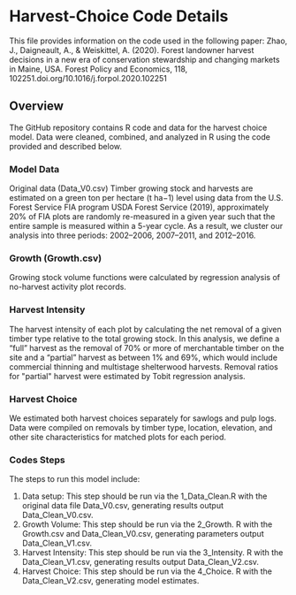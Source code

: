 # Harvest-Choice Code Details
This file provides information on the code used in the following paper: Zhao, J., Daigneault, A., & Weiskittel, A. (2020). Forest landowner harvest decisions in a new era of conservation stewardship and changing markets in Maine, USA. Forest Policy and Economics, 118, 102251.doi.org/10.1016/j.forpol.2020.102251
## Overview
The GitHub repository contains R code and data for the harvest choice model. Data were cleaned, combined, and analyzed in R using the code provided and described below. 
### Model Data
Original data (Data_V0.csv)
Timber growing stock and harvests are estimated on a green ton per hectare (t ha−1) level using data from the U.S. Forest Service FIA program USDA Forest Service (2019),  approximately 20% of FIA plots are randomly re-measured in a given year such that the entire sample is measured within a 5-year cycle. As a result, we cluster our analysis into three periods: 2002–2006, 2007–2011, and 2012–2016.

### Growth (Growth.csv)
Growing stock volume functions were calculated by regression analysis of no-harvest activity plot records.

### Harvest Intensity 
The harvest intensity of each plot by calculating the net removal of a given timber type relative to the total growing stock. In this analysis, we define a “full” harvest as the removal of 70% or more of merchantable timber on the site and a “partial” harvest as between 1% and 69%, which would include commercial thinning and multistage
shelterwood harvests. Removal ratios for "partial" harvest were estimated by Tobit regression analysis.

### Harvest Choice
We estimated both harvest choices separately for sawlogs and pulp logs. Data were compiled on removals by timber type, location, elevation, and other site characteristics for matched plots for each period.

### Codes Steps
The steps to run this model include: 
1. Data setup: This step should be run via the 1_Data_Clean.R with the original data file Data_V0.csv, generating results output Data_Clean_V0.csv.
2. Growth Volume: This step should be run via the 2_Growth. R with the Growth.csv and Data_Clean_V0.csv, generating parameters output Data_Clean_V1.csv.
3. Harvest Intensity: This step should be run via the 3_Intensity. R with the Data_Clean_V1.csv, generating results output Data_Clean_V2.csv.
4. Harvest Choice: This step should be run via the 4_Choice. R with the Data_Clean_V2.csv, generating model estimates.






